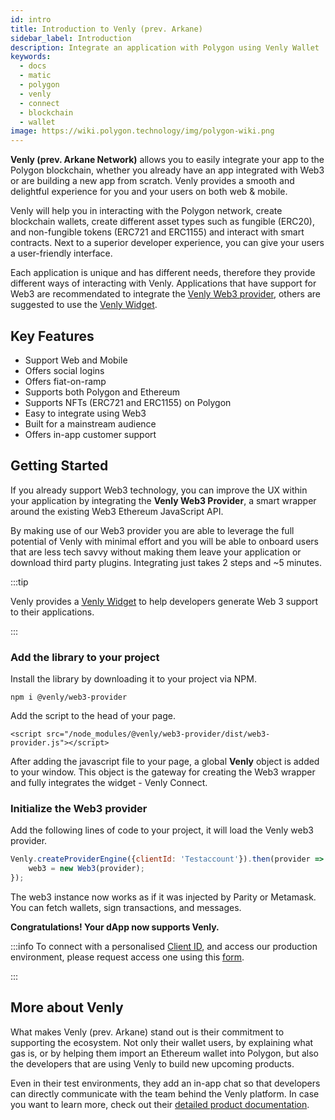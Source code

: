 ```yaml
---
id: intro 
title: Introduction to Venly (prev. Arkane)
sidebar_label: Introduction
description: Integrate an application with Polygon using Venly Wallet
keywords:
  - docs
  - matic
  - polygon
  - venly
  - connect
  - blockchain
  - wallet
image: https://wiki.polygon.technology/img/polygon-wiki.png
---
```


**Venly (prev. Arkane Network)** allows you to easily integrate your app to the Polygon blockchain, whether you already have an app integrated with Web3 or are building a new app from scratch. Venly provides a smooth and delightful experience for you and your users on both web & mobile.

Venly will help you in interacting with the Polygon network, create blockchain wallets, create different asset types such as fungible (ERC20), and non-fungible tokens (ERC721 and ERC1155) and interact with smart contracts. Next to a superior developer experience, you can give your users a user-friendly interface.

Each application is unique and has different needs, therefore they provide different ways of interacting with Venly. Applications that have support for Web3 are recommendated to integrate the [Venly Web3 provider](https://docs.venly.io/widget/web3-provider/getting-started), others are suggested to use the [Venly Widget](https://docs.venly.io/widget/widget/introduction).


## Key Features

- Support Web and Mobile
- Offers social logins
- Offers fiat-on-ramp
- Supports both Polygon and Ethereum
- Supports NFTs (ERC721 and ERC1155) on Polygon
- Easy to integrate using Web3 
- Built for a mainstream audience
- Offers in-app customer support 

## Getting Started

If you already support Web3 technology, you can improve the UX within your application by integrating the **Venly Web3 Provider**, a smart wrapper around the existing Web3 Ethereum JavaScript API.

By making use of our Web3 provider you are able to leverage the full potential of Venly with minimal effort and you will be able to onboard users that are less tech savvy without making them leave your application or download third party plugins. Integrating just takes 2 steps and ~5 minutes.

:::tip 

Venly provides a [<ins>Venly Widget</ins>](https://docs.venly.io/widget/) to help developers generate Web 3 support to their applications. 

:::


### Add the library to your project

Install the library by downloading it to your project via NPM.

```
npm i @venly/web3-provider
```

Add the script to the head of your page.

```
<script src="/node_modules/@venly/web3-provider/dist/web3-provider.js"></script>
```

After adding the javascript file to your page, a global **Venly** object is added to your window. This object is the gateway for creating the Web3 wrapper and fully integrates the widget - Venly Connect.

### Initialize the Web3 provider

Add the following lines of code to your project, it will load the Venly web3 provider.

```js
Venly.createProviderEngine({clientId: 'Testaccount'}).then(provider => {
    web3 = new Web3(provider);
});
```

The web3 instance now works as if it was injected by Parity or Metamask. You can fetch wallets, sign transactions, and messages.

**Congratulations! Your dApp now supports Venly.**

:::info
To connect with a personalised [Client ID](https://docs.venly.io/widget/deep-dive/authentication#client-id), and access our production environment, please request access one using this [<ins>form</ins>](https://forms.venly.io/clientID).

:::

## More about Venly

What makes Venly (prev. Arkane) stand out is their commitment to supporting the ecosystem. Not only their wallet users, by explaining what gas is, or by helping them import an Ethereum wallet into Polygon, but also the developers that are using Venly to build new upcoming products.

Even in their test environments, they add an in-app chat so that developers can directly communicate with the team behind the Venly platform. In case you want to learn more, check out their [detailed product documentation](https://docs.venly.io/widget/).



